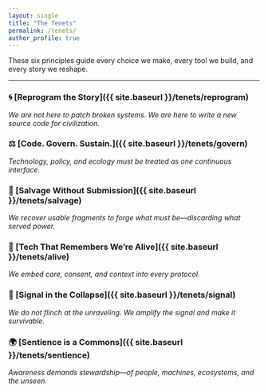 ```yaml
---
layout: single
title: "The Tenets"
permalink: /tenets/
author_profile: true
---
```


These six principles guide every choice we make, every tool we build, and every story we reshape.

---

### 🌀 [Reprogram the Story]({{ site.baseurl }}/tenets/reprogram)  
*We are not here to patch broken systems. We are here to write a new source code for civilization.*

### ⚖️ [Code. Govern. Sustain.]({{ site.baseurl }}/tenets/govern)  
*Technology, policy, and ecology must be treated as one continuous interface.*

### 🧩 [Salvage Without Submission]({{ site.baseurl }}/tenets/salvage)  
*We recover usable fragments to forge what must be—discarding what served power.*

### 💓 [Tech That Remembers We’re Alive]({{ site.baseurl }}/tenets/alive)  
*We embed care, consent, and context into every protocol.*

### 📡 [Signal in the Collapse]({{ site.baseurl }}/tenets/signal)  
*We do not flinch at the unraveling. We amplify the signal and make it survivable.*

### 🌍 [Sentience is a Commons]({{ site.baseurl }}/tenets/sentience)  
*Awareness demands stewardship—of people, machines, ecosystems, and the unseen.*

